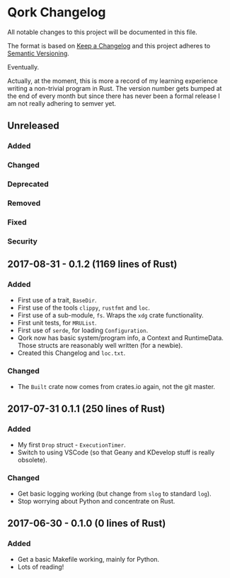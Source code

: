 # Qork Changelog

All notable changes to this project will be documented in this file.

The format is based on [Keep a Changelog](http://keepachangelog.com/en/1.0.0/)
and this project adheres to [Semantic Versioning](http://semver.org/spec/v2.0.0.html).

Eventually.

Actually, at the moment, this is more a record of my learning experience writing
a non-trivial program in Rust. The version number gets bumped at the end of every
month but since there has never been a formal release I am not really adhering to
semver yet.

## Unreleased
### Added
### Changed
### Deprecated
### Removed
### Fixed
### Security


## 2017-08-31 - 0.1.2 (1169 lines of Rust)
### Added
* First use of a trait, `BaseDir`.
* First use of the tools `clippy`, `rustfmt` and `loc`.
* First use of a sub-module, `fs`. Wraps the `xdg` crate functionality.
* First unit tests, for `MRUList`.
* First use of `serde`, for loading `Configuration`.
* Qork now has basic system/program info, a Context and RuntimeData.
  Those structs are reasonably well written (for a newbie).
* Created this Changelog and `loc.txt`.

### Changed
* The `Built` crate now comes from crates.io again, not the git master.

## 2017-07-31 0.1.1 (250 lines of Rust)
### Added
* My first `Drop` struct - `ExecutionTimer`.
* Switch to using VSCode (so that Geany and KDevelop stuff is really obsolete).
### Changed
* Get basic logging working (but change from `slog` to standard `log`).
* Stop worrying about Python and concentrate on Rust.

## 2017-06-30 - 0.1.0 (0 lines of Rust)
### Added
* Get a basic Makefile working, mainly for Python.
* Lots of reading!
